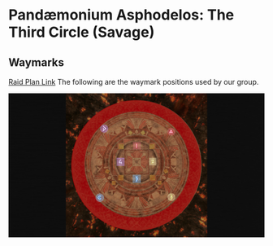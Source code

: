 # Pandæmonium Asphodelos: The Third Circle (Savage)

## Waymarks
[Raid Plan Link](https://raidplan.io/plan/qsPNfaZ3G06caW9E)
The following are the waymark positions used by our group.

![P3S Waymarks](./images/waymarks.png)
